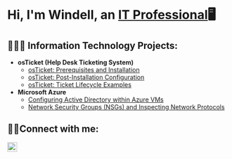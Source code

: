 <h1>Hi, I'm Windell, an <a href="https://linkedin.com/in/windell-blake/">IT Professional</a>🖥️</h1>

<h2>👨🏾‍💻 Information Technology Projects:</h2>

- <b>osTicket (Help Desk Ticketing System)</b>
  - [osTicket: Prerequisites and Installation](https://github.com/wblake516/osticket-prereqs)
  - [osTicket: Post-Installation Configuration](https://github.com/wblake516/osticket-post-installation)
  - [osTicket: Ticket Lifecycle Examples](https://github.com/wblake516/Ticket-Lifecycle-Examples)
- <b>Microsoft Azure</b>
  - [Configuring Active Directory within Azure VMs](https://github.com/wblake516/on-premise/tree/main)
  - [Network Security Groups (NSGs) and Inspecting Network Protocols](https://github.com/wblake516/azure-network-protocols)

<h2>🤳🏾Connect with me:</h2>

[<img align="left" alt="Josh | LinkedIn" width="22px" src="https://cdn.jsdelivr.net/npm/simple-icons@v3/icons/linkedin.svg" />][linkedin]


[linkedin]: https://linkedin.com/in/windell-blake/

